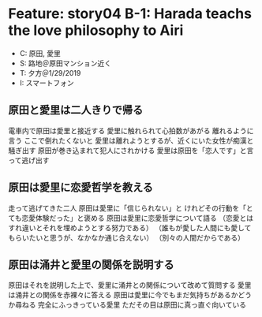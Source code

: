 # Feature: story04 B-1: Harada teachs the love philosophy to Airi

- C: 原田, 愛里
- S: 路地＠原田マンション近く
- T: 夕方＠1/29/2019
- I: スマートフォン

## 原田と愛里は二人きりで帰る

電車内で原田は愛里と接近する
愛里に触れられて心拍数があがる
離れるように言う
ここで倒れたくないと
愛里は離れようとするが、近くにいた女性が痴漢と騒ぎ出す
原田が巻き込まれて犯人にされかける
愛里は原田を「恋人です」と言って逃げ出す

## 原田は愛里に恋愛哲学を教える

走って逃げてきた二人
原田は愛里に「信じられない」と
けれどその行動を「とても恋愛体験だった」と褒める
原田は愛里に恋愛哲学について語る
（恋愛とはすれ違いとそれを埋めようとする努力である）
（誰もが愛した人間にも愛してもらいたいと思うが、なかなか通じ合えない）
（別々の人間だからである）

## 原田は涌井と愛里の関係を説明する

原田はそれを説明した上で、愛里に涌井との関係について改めて質問する
愛里は涌井との関係を赤裸々に答える
原田は愛里に今でもまだ気持ちがあるかどうか尋ねる
完全にふっきっている愛里
ただその目は原田に真っ直ぐ向いている

